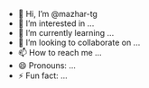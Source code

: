 - 👋 Hi, I’m @mazhar-tg
- 👀 I’m interested in ...
- 🌱 I’m currently learning ...
- 💞️ I’m looking to collaborate on ...
- 📫 How to reach me ...
- 😄 Pronouns: ...
- ⚡ Fun fact: ...

<!---
mazhar-tg/mazhar-tg is a ✨ special ✨ repository because its `README.md` (this file) appears on your GitHub profile.
You can click the Preview link to take a look at your changes.
--->
